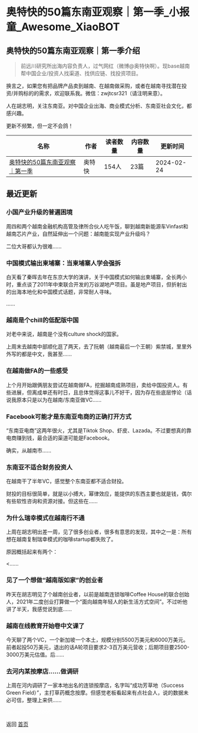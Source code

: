 # 奥特快的50篇东南亚观察｜第一季_小报童_Awesome_XiaoBOT

## 奥特快的50篇东南亚观察｜第一季介绍
> 前远川研究所出海内容负责人，过气网红（微博@奥特快啊）。现base越南帮中国企业/投资人找渠道、找供应链、找投资项目。    
    
换言之，如果您有把品牌产品卖到越南、在越南做采购，或者在越南寻找潜在投资/并购标的的需求，欢迎联系我。微信：zwjtcsr321（请注明来意）。    
    
人在胡志明，关注东南亚。对中国企业出海、商业模式分析、东南亚社会文化，都感兴趣。    
    
更新不频繁，但一定不会鸽！  
  


|名称|作者|读者数量|内容数量|更新时间|
|---|---|---|---|---|
|[奥特快的50篇东南亚观察｜第一季](https://xiaobot.net/p/atk123?refer=0b133df9-27dc-423b-8101-639049001c13)|奥特快|154人|23篇|2024-02-24|

## 最近更新
### 小国产业升级的普遍困境

周四和两个越南金融机构高管及律所合伙人吃午饭，聊到越南新能源车Vinfast和越南芯片产业，自然延伸出一个问题：越南能实现产业升级吗？

二位大哥都认为很难......

### 中国模式输出柬埔寨：当柬埔寨人学会强拆

白天看了秦晖去年在东京大学的演讲，关于中国模式如何输出柬埔寨，全长两小时，重点谈了2011年中柬联合开发的万谷湖地产项目。虽是地产项目，但折射出的出海本地化和中国模式话题，非常耐人寻味。

......

### 越南是个chill的低配版中国

对老中来说，越南是个没有culture shock的国家。

上周末去越南中部顺化逛了两天，去了阮朝（越南最后一个王朝）紫禁城，里里外外写的都是中文，我甚至......

### 在越南做FA的一些感受

上个月开始跟俩朋友尝试在越南做FA，挖掘越南成熟项目，卖给中国投资人。有些进展，但离成单还有时日，且总体觉得这事儿不好干，因为存在些底层悖论（话说我原本只是以为在越南/东南亚做VC......

### Facebook可能才是东南亚电商的正确打开方式

“东南亚电商”这两年很火，尤其是Tiktok Shop、虾皮、Lazada。不过要想真的靠电商赚到钱，最合适的渠道可能是Facebook。

确实，从越南市......

### 东南亚不适合财务投资人

在越南干了半年VC，感觉整个东南亚都不适合财投。

财投的目标很简单，就是以小搏大，幂律效应，能提供的东西主要也就是钱，偶尔有些软性咨询和资源对接。但这些在......

### 为什么瑞幸模式在越南行不通

上周在胡志明出差一周，见了很多创业者，很多有意思的发现，其中之一是：所有想在越南复制瑞幸模式的咖啡startup都失败了。

原因概括起来有两个：

<......

### 见了一个想做“越南版如家”的创业者

昨天在胡志明见了个越南创业者，以前是越南连锁咖啡Coffee
House的联合创始人，2021年二度创业打算做一个“面向越南年轻人的新生活方式空间”。不过听他讲了半天，我感觉说到底......

### 越南在线教育开始卷中文课了

今天聊了两个VC，一个新加坡一个本土，规模分别5500万美元和6000万美元。前者起投50万美元，退出的话A轮项目要求2-3百万美元营收；后期项目要2500-3000万美元估值。后......

### 去河内某按摩店……做调研

上周在河内调研了一家本地出名的连锁按摩店，名字叫“成功芳草地（Success Green
Field）”，主打草药概念按摩。但感觉老板看起来有点社会人，说的数据未必可信，整理上来供......


<a href="https://github.com/Reno9527/awesome-xiaobot" style="color: white; text-decoration: none;">awesome-xiaobot</a>

返回 [首页](../README.md)

